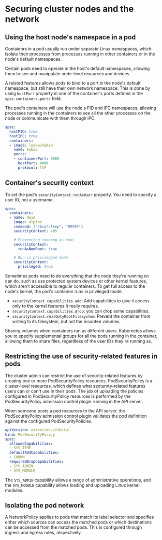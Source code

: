 # Securing cluster nodes and the network

## Using the host node's namespace in a pod

Contaienrs in a pod usually run under separate Linux namespaces, which isolate
their processes from processes running in other containers or in the node's
default namespaces.

Certain pods need to operate in the host's default namespaces, allowing them to
see and manipulate node-level resources and devices.

A related features allows pods to bind to a port in the node's default
namespace, but still have their own network namespace. This is done by using
`hostPort` property in one of the container's ports defined in the
`spec.containers.ports` field.

The pod's containers will use the node's PID and IPC namespaces, allowing
processes running in the containers to see all the other processes on the node
or communicate with them through IPC.

```yaml
spec:
  hostPID: true
  hostIPC: true
  containers:
  - image: luska/kubia
    name: kubia
    ports:
    - containerPort: 8080
      hostPort: 9000
      protocol: TCP
```

## Container's security context

To set the pod's `securityContext.runAsUser` property. You need to specify a
user ID, not a username.

```yaml
spec:
  containers:
  - name: main
    image: alpine
    command: ["/bin/sleep", "99999"]
    securityContext: 405

    # Preventing running as root
    securityContext:
      runAsNonRoot: true

    # Run in priviledged mode
    securityContext:
      privileged: true
```

Sometimes pods need to do everything that the node they're running on can do,
such as use protected system devices or other kernel features, which aren't
accessible to regular containers. To get full access to the node's kernel, the
pod's container runs in privileged mode.

* `securityContext.capabilities.add`: Add capabilities to give it access only to
  the kernel features it really requires.
* `securityContext.capabilities.drop`: you can drop some capabilities.
* `securityContext.readOnlyRootFilesystem`: Prevent the container from writing
  to its filesystem, but not the mounted volumes.

Sharing volumes when containers run as different users.
Kubernetes allows you to specify supplemental groups for all the pods running in
the container, allowing them to share files, regardless of the user IDs they're
running as.

## Restricting the use of security-related features in pods

The cluster admin can restrict the use of security-related features by creating
one or more PodSecurityPolicy resources. PodSecurityPolicy is a cluster-level
resources, which defines what secturoty-related features users can or can't use
in their pods. The job of uploading the policies configured in PodSecurityPolicy
resources is performed by the PodSecurityPolicy admission control plugin running
in the API server.

When someone posts a pod resources to the API server, the PodSecurityPolicy
admission control plugin validates the pod definition against the configured
PodSecurityPolicies.

```yaml
apiVersion: extensions/v1beta1
kind: PodSecurityPolicy
spec:
  allowedCapabilities:
  - SYS_TIME
  defaultAddCapabilities:
  - CHOWN
  requiredDropCapabilities:
  - SYS_ADMIN
  - SYS_MODULE
```

The `SYS_ADMIN` capability allows a range of administrative operations, and the
`SYS_MODULE` capability allows loading and uploading Linux kernel modules.

## Isolating the pod network

A NetworkPolicy applies to pods that match its label selector and specifies
either which sources can access the matched pods or which destinations can be
accessed from the matched pods. This is configured through ingress and egress
rules, respectively.
